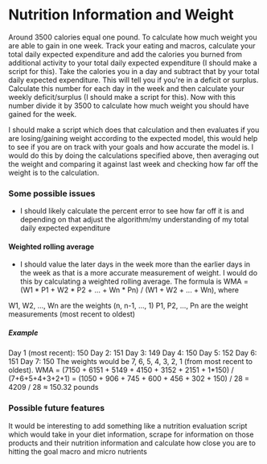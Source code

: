 # Nutrition Information and Weight

Around 3500 calories equal one pound. To calculate how much weight you are able to gain in one week. Track your eating and macros, calculate your total daily expected expenditure and add the calories you burned from additional activity to your total daily expected expenditure (I should make a script for this). Take the calories you in a day and subtract that by your total daily expected expenditure. This will tell you if you're in a deficit or surplus. Calculate this number for each day in the week and then calculate your weekly deficit/surplus (I should make a script for this). Now with this number divide it by 3500 to calculate how much weight you should have gained for the week. 

I should make a script which does that calculation and then evaluates if you are losing/gaining weight according to the expected model, this would help to see if you are on track with your goals and how accurate the model is. I would do this by doing the calculations specified above, then averaging out the weight and comparing it against last week and checking how far off the weight is to the calculation.

### Some possible issues 
- I should likely calculate the percent error to see how far off it is and depending on that adjust the algorithm/my understanding of my total daily expected expenditure

#### Weighted rolling average 

- I should value the later days in the week more than the earlier days in the week as that is a more accurate measurement of weight. I would do this by calculating a weighted rolling average. The formula is WMA = (W1 * P1 + W2 * P2 + ... + Wn * Pn) / (W1 + W2 + ... + Wn), where

W1, W2, ..., Wn are the weights (n, n-1, ..., 1)
P1, P2, ..., Pn are the weight measurements (most recent to oldest)

##### Example 

Day 1 (most recent): 150
Day 2: 151
Day 3: 149
Day 4: 150
Day 5: 152
Day 6: 151
Day 7: 150
The weights would be 7, 6, 5, 4, 3, 2, 1 (from most recent to oldest).
WMA = (7150 + 6151 + 5149 + 4150 + 3152 + 2151 + 1*150) / (7+6+5+4+3+2+1)
= (1050 + 906 + 745 + 600 + 456 + 302 + 150) / 28
= 4209 / 28
≈ 150.32 pounds


### Possible future features 
It would be interesting to add something like a nutrition evaluation script which would take in your diet information, scrape for information on those products and their nutrition information and calculate how close you are to hitting the goal macro and micro nutrients
